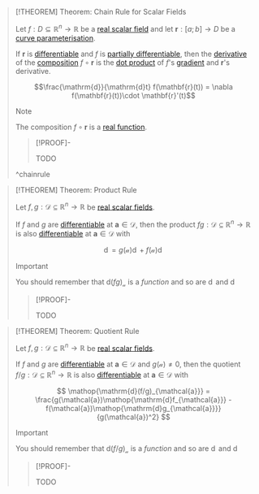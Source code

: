 >[!THEOREM] Theorem: Chain Rule for Scalar Fields
>
>Let $f: D \subseteq \mathbb{R}^n \to \mathbb{R}$ be a [real scalar field](../Real%20Scalar%20Field.md) and let $\mathbf{r}: [a;b] \to D$ be a [curve parameterisation](../../../Real%20Vector%20Functions/Parametric%20Curves/Parametric%20Curve.md). 
>
>If $\mathbf{r}$ is [differentiable](../../../Real%20Vector%20Functions/Parametric%20Curves/Differentiation/Differentiability%20of%20Parametric%20Curves.md) and $f$ is [partially differentiable](Partial%20Derivatives%20of%20Real%20Scalar%20Fields.md), then the [derivative](../../../Real%20Functions/Differentiation/index.md) of the [composition](../../../../Functions/Composition.md) $f \circ \mathbf{r}$ is the [dot product](../../../../../Algebra/Linear%20Algebra/Matrices/Row%20and%20Column%20Vectors/Real%20Vectors/Real%20Dot%20Product.md) of $f$'s [gradient](Gradient.md) and $\mathbf{r}$'s derivative.
>
>$$\frac{\mathrm{d}}{\mathrm{d}t} f(\mathbf{r}(t)) = \nabla f(\mathbf{r}(t))\cdot \mathbf{r}'(t)$$
>
>>[!NOTE]
>>
>>The composition $f\circ\mathbf{r}$ is a [real function](../../../Real%20Functions/index.md).
>>
>
>>[!PROOF]-
>>
>>TODO
>>
>
>^chainrule
>

>[!THEOREM] Theorem: Product Rule
>
>Let $f, g: \mathcal{D} \subseteq \mathbb{R}^n \to \mathbb{R}$ be [real scalar fields](../Real%20Scalar%20Field.md).
>
>If $f$ and $g$ are [differentiable](../../../Real%20Functions/Differentiation/index.md) at $\mathbf{a} \in \mathcal{D}$, then the product $fg: \mathcal{D} \subseteq \mathbb{R}^n \to \mathbb{R}$ is also [differentiable](../../../Real%20Functions/Differentiation/index.md) at $\mathbf{a} \in \mathcal{D}$ with
>
>$$
>\mathop{\mathrm{d}(fg)_{\mathcal{a}}} = g(\mathcal{a})\mathop{\mathrm{d}f_{\mathcal{a}}} + f(\mathcal{a})\mathop{\mathrm{d}g_{\mathcal{a}}}
>$$
>
>>[!IMPORTANT]
>>
>>You should remember that $\mathrm{d}(fg)_{\mathcal{a}}$ is a *function* and so are $\mathop{\mathrm{d}f_{\mathcal{a}}}$ and $\mathop{\mathrm{d}g_{\mathcal{a}}}$
>>
>
>>[!PROOF]-
>>
>>TODO
>>
>

>[!THEOREM] Theorem: Quotient Rule
>
>Let $f, g: \mathcal{D} \subseteq \mathbb{R}^n \to \mathbb{R}$ be [real scalar fields](../Real%20Scalar%20Field.md).
>
>If $f$ and $g$ are [differentiable](../../../Real%20Functions/Differentiation/index.md) at $\mathbf{a} \in \mathcal{D}$ and $g(\mathcal{a}) \ne 0$, then the quotient $f/g: \mathcal{D} \subseteq \mathbb{R}^n \to \mathbb{R}$ is also [differentiable](../../../Real%20Functions/Differentiation/index.md) at $\mathbf{a} \in \mathcal{D}$ with
>
>$$
>\mathop{\mathrm{d}(f/g)_{\mathcal{a}}} = \frac{g(\mathcal{a})\mathop{\mathrm{d}f_{\mathcal{a}}} - f(\mathcal{a})\mathop{\mathrm{d}g_{\mathcal{a}}}}{g(\mathcal{a})^2}
>$$
>
>>[!IMPORTANT]
>>
>>You should remember that $\mathrm{d}(f/g)_{\mathcal{a}}$ is a *function* and so are $\mathop{\mathrm{d}f_{\mathcal{a}}}$ and $\mathop{\mathrm{d}g_{\mathcal{a}}}$
>>
>
>>[!PROOF]-
>>
>>TODO
>>
>